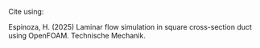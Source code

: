 Cite using:

Espinoza, H. (2025) Laminar flow simulation in square cross-section duct using OpenFOAM. Technische Mechanik.
